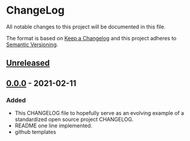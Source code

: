 # ChangeLog
All notable changes to this project will be documented in this file.

The format is based on [Keep a Changelog](http://keepachangelog.com/en/1.0.0/)
and this project adheres to [Semantic Versioning](http://semver.org/spec/v2.0.0.html).

## [Unreleased]

## [0.0.0] - 2021-02-11
### Added
- This CHANGELOG file to hopefully serve as an evolving example of a standardized open source project CHANGELOG.
- README one line implemented.
- github templates

[Unreleased]: https://github.com/My-Novel-Management/refine-storybuilder/compare/v0.0.0...HEAD
[0.0.0]: https://github.com/My-Novel-Management/ln-yunazo/releases/v0.0.0
